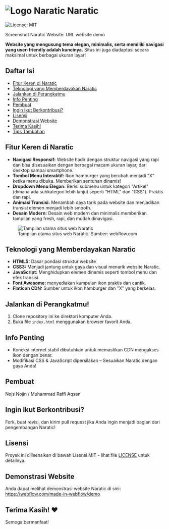 <h1><img src="assets/favicon/favicon.ico" alt="Logo Naratic"> Naratic</h1> <!-- contoh logo, Anda dapat menggantinya dengan logo Anda sendiri -->

![License: MIT](https://img.shields.io/badge/License-MIT-yellow.svg)


<p>Screenshot Naratic Website: URL website demo</p>
<p><strong>Website yang mengusung tema elegan, minimalis, serta memiliki navigasi yang user-friendly adalah kuncinya.</strong>  Situs ini juga diadaptasi secara maksimal untuk berbagai ukuran layar!</p>

<h2>Daftar Isi</h2>

<ul>
<li><a href="#fitur-keren-di-naratic">Fitur Keren di Naratic</a></li>
<li><a href="#teknologi-yang-memberdayakan-naratic">Teknologi yang Memberdayakan Naratic</a></li>
<li><a href="#jalankan-di-perangkatmu">Jalankan di Perangkatmu</a></li>
<li><a href="#info-penting">Info Penting</a></li>
<li><a href="#pembuat">Pembuat</a></li>
<li><a href="#ingin-ikut-berkontribusi">Ingin Ikut Berkontribusi?</a></li>
<li><a href="#lisensi">Lisensi</a></li>
<li><a href="#demonstrasi-website">Demonstrasi Website</a></li>
<li><a href="#terima-kasih">Terima Kasih!</a></li>
<li><a href="#tips-tambahan">Tips Tambahan</a></li>
</ul>

<h2>Fitur Keren di Naratic</h2>

<ul>
<li><strong>Navigasi Responsif:</strong> Website hadir dengan struktur navigasi yang rapi dan bisa disesuaikan dengan berbagai macam ukuran layar, dari desktop sampai smartphone.</li>
<li><strong>Tombol Menu Interaktif:</strong> Ikon hamburger yang berubah  menjadi "X" ketika menu dibuka. Memberikan sentuhan dinamis!</li>
<li><strong>Dropdown Menu Elegan:</strong> Berisi submenu untuk kategori "Artikel" (dimana ada subkategori lebih lanjut seperti "HTML" dan "CSS"). Praktis dan rapi.</li>
<li><strong>Animasi Transisi:</strong> Menambah daya tarik pada website dan menjadikan transisi elemen menjadi lebih smooth.</li>
<li><strong>Desain Modern:</strong> Desain web modern dan minimalis memberikan tampilan  yang fresh, rapi, dan mudah dinavigasi.</li>
</ul>

<figure><img src="URL website demo" alt="Tampilan utama situs web Naratic"><figcaption>Tampilan utama situs web Naratic. Sumber: webflow.com</figcaption></figure> <!-- contoh caption gambar -->

<h2>Teknologi yang Memberdayakan Naratic</h2>

<ul>
<li><strong>HTML5:</strong> Dasar pondasi struktur website</li>
<li><strong>CSS3:</strong> Menjadi jantung untuk gaya dan visual menarik website Naratic.</li>
<li><strong>JavaScript:</strong> Menghidupkan elemen dinamis seperti tombol menu dan efek transisi.</li>
<li><strong>Font Awesome:</strong>  menyediakan kumpulan ikon praktis dan cantik.</li>
<li><strong>Flaticon CDN:</strong> Sumber untuk ikon hamburger dan "X"  yang berkelas.</li>
</ul>

<h2>Jalankan di Perangkatmu!</h2>

<ol>
<li>Clone repository ini ke direktori komputer Anda.</li>
<li>Buka file <code>index.html</code> menggunakan browser favorit Anda.</li>
</ol>

<h2>Info Penting</h2>

<ul>
<li>Koneksi internet stabil dibutuhkan untuk memastikan CDN mengakses ikon dengan benar.</li>
<li>Modifikasi CSS & JavaScript dipersilakan – Sesuaikan Naratic dengan gaya Anda!</li>
</ul>

<h2>Pembuat</h2>

<p>Nojs Nojin / Muhammad Raffi Aqsan</p>

<h2>Ingin Ikut Berkontribusi?</h2>

<p>Fork, buat revisi, dan kirim pull request jika Anda ingin menjadi bagian dari pengembangan Naratic!</p>

<h2>Lisensi</h2>

<p>Proyek ini dilisensikan di bawah Lisensi MIT - lihat file <a href="LICENSE">LICENSE</a> untuk detailnya.</p>

<h2>Demonstrasi Website</h2>

<p>Anda dapat melihat demonstrasi website Naratic di sini: <a href="https://webflow.com/made-in-webflow/demo">https://webflow.com/made-in-webflow/demo</a></p>

<h2>Terima Kasih! ❤️</h2>

<p>Semoga bermanfaat!</p>
